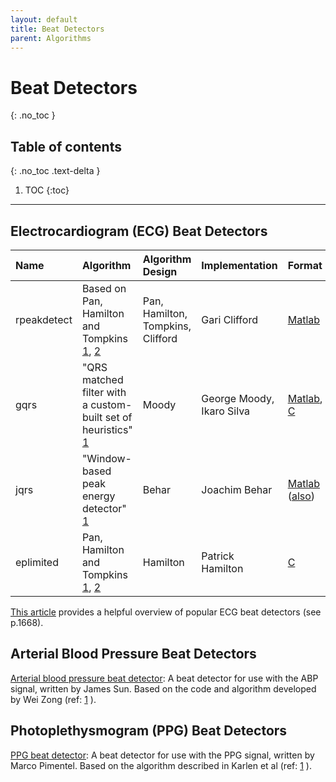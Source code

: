 ```yaml
---
layout: default
title: Beat Detectors
parent: Algorithms
---
```


# Beat Detectors
{: .no_toc }

## Table of contents
{: .no_toc .text-delta }

1. TOC
{:toc}

---

## Electrocardiogram (ECG) Beat Detectors

| Name  | Algorithm | Algorithm Design | Implementation | Format | Licence |
| :--- | :--- | :--- | :--- | :--- | :--- |
| rpeakdetect | Based on Pan, Hamilton and Tompkins [1](http://doi.org/10.1109/TBME.1985.325532), [2](http://doi.org/10.1109/TBME.1986.325695) | Pan, Hamilton, Tompkins, Clifford | Gari Clifford | [Matlab](http://www.mit.edu/~gari/CODE/ECGtools/ecgBag/rpeakdetect.m) | GNU GPL |
| gqrs  | "QRS matched filter with a custom- built set of heuristics" [1](https://doi.org/10.1088/0967-3334/36/8/1665) | Moody | George Moody, Ikaro Silva | [Matlab](https://www.physionet.org/content/wfdb-matlab/0.10.0/mcode/gqrs.m), [C](https://www.physionet.org/physiotools/wag/gqrs-1.htm) | GNU GPL |
| jqrs  | "Window-based peak energy detector" [1](https://doi.org/10.1088/0967-3334/36/8/1665) | Behar | Joachim Behar | [Matlab](https://github.com/alistairewj/peak-detector/blob/master/sources/qrs_detect2.m) ([also](https://github.com/alistairewj/peak-detector/blob/master/sources/run_qrsdet_by_seg_ali.m)) | GNU GPL |
| eplimited  | Pan, Hamilton and Tompkins [1](http://doi.org/10.1109/TBME.1985.325532), [2](http://doi.org/10.1109/TBME.1986.325695) | Hamilton | Patrick Hamilton | [C](http://www.eplimited.com/software.htm) | GNU GPL |

[This article](https://doi.org/10.1088/0967-3334/36/8/1665) provides a helpful overview of popular ECG beat detectors (see p.1668).

## Arterial Blood Pressure Beat Detectors

[Arterial blood pressure beat detector](https://www.physionet.org/physiotools/cardiac-output/code/2analyze/wabp.m): A beat detector for use with the ABP signal, written by James Sun. Based on the code and algorithm developed by Wei Zong (ref: [1](http://doi.org/10.1109/CIC.2003.1291140) ).

## Photoplethysmogram (PPG) Beat Detectors

[PPG beat detector](https://raw.githubusercontent.com/peterhcharlton/RRest/master/RRest_v3.0/Algorithms/extract_resp_sig/feat_based_extraction/IMS_peak_detector/adaptPulseSegment.m): A beat detector for use with the PPG signal, written by Marco Pimentel. Based on the algorithm described in Karlen et al (ref: [1](http://doi.org/10.1109/EMBC.2012.6346628) ).

